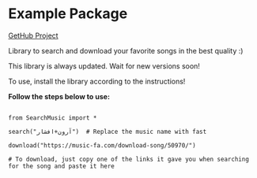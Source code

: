 # Example Package

[GetHub Project](https://github.com/DrSudoSaeed/)

Library to search and download your favorite songs in the best quality :)

This library is always updated. Wait for new versions soon!

To use, install the library according to the instructions!

**Follow the steps below to use:**

```

from SearchMusic import *

search("آرون+افشار")  # Replace the music name with fast

download("https://music-fa.com/download-song/50970/")

# To download, just copy one of the links it gave you when searching for the song and paste it here

```